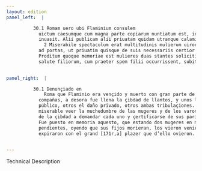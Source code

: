 ```yaml
---
layout: edition
panel_left:  |

          30.1 Romam uero ubi Flaminium consulem
            uictum caesumque cum magna parte copiarum nuntiatum est, ingens repente luctus ciuitatem
            inuasit. Alii publicam alii priuatam quidam utranque calamitatem deplorabant.
              2 Miserabile spectaculum erat multitudinis mulierum uirorumque confluentis
            ad portas, ut priuatim quisque de suis necessariis certior redderetur. 3
            Proditum quoque memoriae est mulieres duas stantes solicitis ac pendentibus animis pro
            salute filiorum, cum praeter spem filii occurrissent, subita laetitia expirasse. 
        

panel_right:  |

          30.1 Denunçiado en
              Roma que Flaminio era vençido y muerto con gran parte de sus
            compañas, a desora fue llena la çibdad de llantos, y unos lloravan el muy perdidoso daño
            público, otros el daño privado, otros ambas tribulaçiones. 2 Era cosa
            miserable veer la muchedumbre de las mugeres y de los varones que corrían a las puertas
            de la çibdad a demandar cada uno y çertificarse de sus parientes y amigos. 3
            Fue puesto en memoria aquesto, que estando dos mugeres en muy gran cuyta y con ánimos
            pendientes, oyendo que sus fijos morieran, los vieron venir a desora y súbitamente
            expiraron con el grand [171r,a] plazer que d’ello ovieron.
        

---
```


 Technical Description 

        